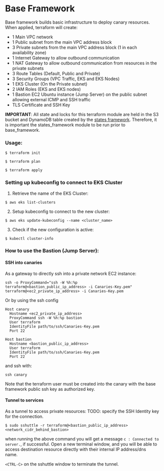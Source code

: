 # Base Framework

Base framework builds basic infrastructure to deploy canary resources. When applied, terraform will create:
* 1 Main VPC network 
* 1 Public subnet from the main VPC address block
* 3 Private subnets from the main VPC address block (1 in each availability zone)
* 1 Internet Gateway to allow outbound communication
* 1 NAT Gateway to allow outbound communication from resources in the private subnets
* 3 Route Tables (Default, Public and Private)
* 3 Security Groups (VPC Traffic, EKS and EKS Nodes)
* 1 EKS Cluster (On the Private subnet)
* 2 IAM Roles (EKS and EKS nodes)
* 1 Bastion EC2 Ubuntu instance (Jump Server) on the public subnet allowing external ICMP and SSH traffic
* TLS Certificate and SSH Key

**IMPORTANT**: All state and locks for this terraform module are held in the S3 bucket and DynamoDB table created by the [states framework](../states_framework/README.md). Therefore, it is important the states_framework module to be run prior to base_framework.

### Usage:
  ```
  $ terraform init
  
  $ terraform plan
  
  $ terraform apply
  ```


### Setting up kubeconfig to connect to EKS Cluster
1. Retrieve the name of the EKS Cluster:
  ```
  $ aws eks list-clusters
  ```
2. Setup kubeconfig to connect to the new cluster:
  ```
  $ aws eks update-kubeconfig --name <cluster_name>
  ```  
3. Check if the new configuration is active:
  ```
  $ kubectl cluster-info
  ```  


### How to use the Bastion (Jump Server):

#### SSH into canaries
As a gateway to directly ssh into a private network EC2 instance:
  ```shell
  ssh -o ProxyCommand="ssh -W %h:%p terraform@<bastion_public_ip_address> -i Canaries-Key.pem" terraform@<ec2_private_ip_address> -i Canaries-Key.pem
  ```
  
  Or by using the ssh config

  ```
  Host canary
    Hostname <ec2_private_ip_address>
    ProxyCommand ssh -W %h:%p bastion
    User terraform
    IdentityFile path/to/ssh/Canaries-Key.pem
    Port 22

  Host bastion
    Hostname <bastion_public_ip_address>
    User terraform
    IdentityFile path/to/ssh/Canaries-Key.pem
    Port 22
  ```

  and ssh with:
  
  ```shell
  ssh canary
  ```

  Note that the terraform user must be created into the canary with the base framework public ssh key as authorized key.

#### Tunnel to services
As a tunnel to access private resources:
  TODO: specify the SSH Identity key for the connection.
  ```
  $ sudo sshuttle -r terraform@<bastion_public_ip_address> <network_cidr_behind_bastion>
  ```
  when running the above command you will get a message `c : Connected to server.`, if successful. Open a new terminal window, and you will be able to access destination resource directly with their internal IP address/dns name.
  
  `<CTRL-C>` on the sshuttle window to terminate the tunnel.
